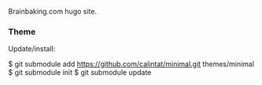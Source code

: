 Brainbaking.com hugo site.

### Theme 

Update/install:

$ git submodule add https://github.com/calintat/minimal.git themes/minimal
$ git submodule init
$ git submodule update
